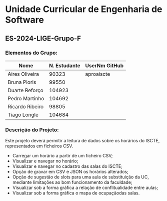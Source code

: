 # Unidade Curricular de Engenharia de Software
## ES-2024-LIGE-Grupo-F


### Elementos do Grupo:
| Nome            | N. Estudante | UserNm GitHub |
|-----------------|--------------|---------------|
| Aires Oliveira  |    90323     |  aproaiscte   |
| Bruna Pioris    |    99550     |               |
| Duarte Reforço  |    104923    |               |
| Pedro Martinho  |    104692    |               |
| Ricardo Ribeiro |    98805     |               |
| Tiago Longle    |    104684    |               |


### Descrição do Projeto:
Este projeto deverá permitir a leitura de dados sobre os horários do ISCTE, representados em ficheiros CSV.

- Carregar um horário a partir de um ficheiro CSV;
- Visualizar e navegar no horário;
- Visualizar e navegar no cadastro das salas do ISCTE;
- Opção de gravar em CSV e JSON os horários alterados;
- Opção de sugestão de slots para uma aula de substituição da UC, mediante limitações ao bom funcionamento da faculdade;
- Visualizar sob a forma gráfica a relação de conflitualidade entre aulas;
- Visualizar sob a forma gráfica o mapa de ocupaçãodas salas.




